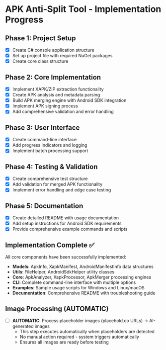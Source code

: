 # APK Anti-Split Tool - Implementation Progress

## Phase 1: Project Setup
- [x] Create C# console application structure
- [x] Set up project file with required NuGet packages
- [x] Create core class structure

## Phase 2: Core Implementation
- [x] Implement XAPK/ZIP extraction functionality
- [x] Create APK analysis and metadata parsing
- [x] Build APK merging engine with Android SDK integration
- [x] Implement APK signing process
- [x] Add comprehensive validation and error handling

## Phase 3: User Interface
- [x] Create command-line interface
- [x] Add progress indicators and logging
- [x] Implement batch processing support

## Phase 4: Testing & Validation
- [x] Create comprehensive test structure
- [x] Add validation for merged APK functionality
- [x] Implement error handling and edge case testing

## Phase 5: Documentation
- [x] Create detailed README with usage documentation
- [x] Add setup instructions for Android SDK requirements
- [x] Provide comprehensive example commands and scripts

## Implementation Complete ✅
All core components have been successfully implemented:
- **Models**: ApkInfo, XapkManifest, AndroidManifestInfo data structures
- **Utils**: FileHelper, AndroidSdkHelper utility classes
- **Core**: ApkAnalyzer, XapkProcessor, ApkMerger processing engines
- **CLI**: Complete command-line interface with multiple options
- **Examples**: Sample usage scripts for Windows and Linux/macOS
- **Documentation**: Comprehensive README with troubleshooting guide

## Image Processing (AUTOMATIC)
- [ ] **AUTOMATIC**: Process placeholder images (placehold.co URLs) → AI-generated images
  - This step executes automatically when placeholders are detected
  - No manual action required - system triggers automatically
  - Ensures all images are ready before testing